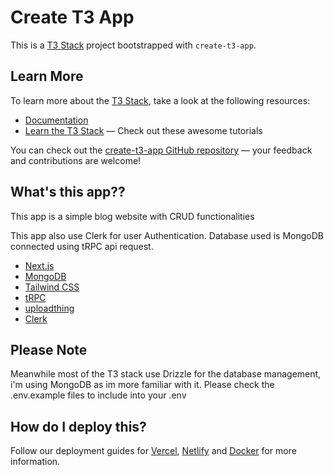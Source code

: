 # Create T3 App

This is a [T3 Stack](https://create.t3.gg/) project bootstrapped with `create-t3-app`.

## Learn More

To learn more about the [T3 Stack](https://create.t3.gg/), take a look at the following resources:

- [Documentation](https://create.t3.gg/)
- [Learn the T3 Stack](https://create.t3.gg/en/faq#what-learning-resources-are-currently-available) — Check out these awesome tutorials

You can check out the [create-t3-app GitHub repository](https://github.com/t3-oss/create-t3-app) — your feedback and contributions are welcome!

## What's this app??

This app is a simple blog website with CRUD functionalities

This app also use Clerk for user Authentication.
Database used is MongoDB connected using tRPC api request.

- [Next.js](https://nextjs.org)
- [MongoDB](https://www.mongodb.com/)
- [Tailwind CSS](https://tailwindcss.com)
- [tRPC](https://trpc.io)
- [uploadthing](https://uploadthing.com/)
- [Clerk](https://clerk.com/)

## Please Note

Meanwhile most of the T3 stack use Drizzle for the database management, i'm using MongoDB as im more familiar with it. Please check the .env.example files to include into your .env

## How do I deploy this?

Follow our deployment guides for [Vercel](https://create.t3.gg/en/deployment/vercel), [Netlify](https://create.t3.gg/en/deployment/netlify) and [Docker](https://create.t3.gg/en/deployment/docker) for more information.
